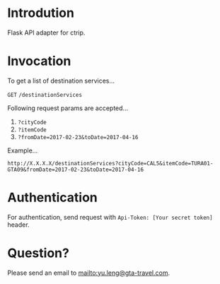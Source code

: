 # Introdution

Flask API adapter for ctrip.

# Invocation

To get a list of destination services...

`GET` `/destinationServices`

Following request params are accepted...

1. `?cityCode`
2. `?itemCode`
3. `?fromDate=2017-02-23&toDate=2017-04-16`

Example...

`http://X.X.X.X/destinationServices?cityCode=CAL5&itemCode=TURA01-GTA09&fromDate=2017-02-23&toDate=2017-04-16`

# Authentication

For authentication, send request with `Api-Token: [Your secret token]` header.

# Question?

Please send an email to <mailto:yu.leng@gta-travel.com>.